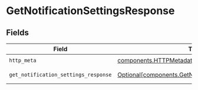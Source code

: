 # GetNotificationSettingsResponse


## Fields

| Field                                                                                                              | Type                                                                                                               | Required                                                                                                           | Description                                                                                                        |
| ------------------------------------------------------------------------------------------------------------------ | ------------------------------------------------------------------------------------------------------------------ | ------------------------------------------------------------------------------------------------------------------ | ------------------------------------------------------------------------------------------------------------------ |
| `http_meta`                                                                                                        | [components.HTTPMetadata](../../models/components/httpmetadata.md)                                                 | :heavy_check_mark:                                                                                                 | N/A                                                                                                                |
| `get_notification_settings_response`                                                                               | [Optional[components.GetNotificationSettingsResponse]](../../models/components/getnotificationsettingsresponse.md) | :heavy_minus_sign:                                                                                                 | GetNotificationSettings 200 response                                                                               |